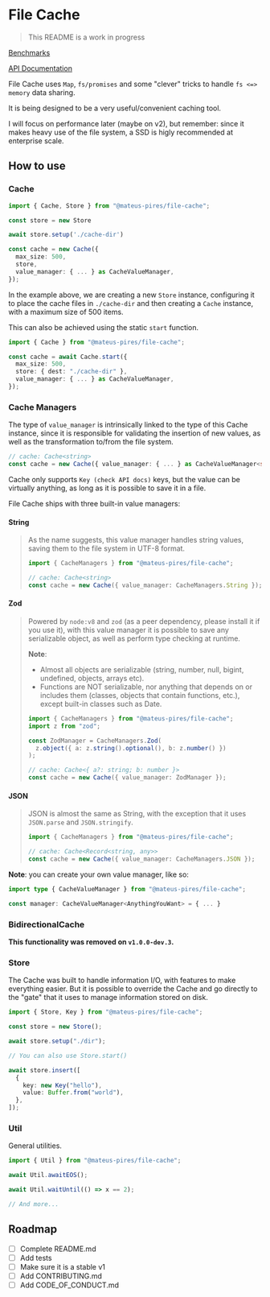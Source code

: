 # File Cache

> This README is a work in progress

[Benchmarks](./BENCHMARK.md)

[API Documentation](https://mateus-p.github.io/file-cache/)

File Cache uses `Map`, `fs/promises` and some "clever" tricks to handle `fs <=> memory` data sharing.

It is being designed to be a very useful/convenient caching tool.

I will focus on performance later (maybe on v2), but remember: since it makes heavy use of the file system, a SSD is higly recommended at enterprise scale.

## How to use

### Cache

```ts
import { Cache, Store } from "@mateus-pires/file-cache";

const store = new Store

await store.setup('./cache-dir')

const cache = new Cache({
  max_size: 500,
  store,
  value_manager: { ... } as CacheValueManager,
});
```

In the example above, we are creating a new `Store` instance, configuring it to place the cache files in `./cache-dir` and then creating a `Cache` instance, with a maximum size of 500 items.

This can also be achieved using the static `start` function.

```ts
import { Cache } from "@mateus-pires/file-cache";

const cache = await Cache.start({
  max_size: 500,
  store: { dest: "./cache-dir" },
  value_manager: { ... } as CacheValueManager,
});
```

### Cache Managers

The type of `value_manager` is intrinsically linked to the type of this Cache instance, since it is responsible for validating the insertion of new values, as well as the transformation to/from the file system.

```ts
// cache: Cache<string>
const cache = new Cache({ value_manager: { ... } as CacheValueManager<string> })
```

Cache only supports `Key (check API docs)` keys, but the value can be virtually anything, as long as it is possible to save it in a file.

File Cache ships with three built-in value managers:

#### String

> As the name suggests, this value manager handles string values, saving them to the file system in UTF-8 format.
>
> ```ts
> import { CacheManagers } from "@mateus-pires/file-cache";
>
> // cache: Cache<string>
> const cache = new Cache({ value_manager: CacheManagers.String });
> ```

#### Zod

> Powered by `node:v8` and `zod` (as a peer dependency, please install it if you use it), with this value manager it is possible to save any serializable object, as well as perform type checking at runtime.
>
> **Note**:
>
> - Almost all objects are serializable (string, number, null, bigint, undefined, objects, arrays etc).
> - Functions are NOT serializable, nor anything that depends on or includes them (classes, objects that contain functions, etc.), except built-in classes such as Date.
>
> ```ts
> import { CacheManagers } from "@mateus-pires/file-cache";
> import z from "zod";
>
> const ZodManager = CacheManagers.Zod(
>   z.object({ a: z.string().optional(), b: z.number() })
> );
>
> // cache: Cache<{ a?: string; b: number }>
> const cache = new Cache({ value_manager: ZodManager });
> ```

#### JSON

> JSON is almost the same as String, with the exception that it uses `JSON.parse` and `JSON.stringify`.
>
> ```ts
> import { CacheManagers } from "@mateus-pires/file-cache";
>
> // cache: Cache<Record<string, any>>
> const cache = new Cache({ value_manager: CacheManagers.JSON });
> ```

**Note**: you can create your own value manager, like so:

```ts
import type { CacheValueManager } from "@mateus-pires/file-cache";

const manager: CacheValueManager<AnythingYouWant> = { ... }
```

### BidirectionalCache

**This functionality was removed on `v1.0.0-dev.3`.**

### Store

The Cache was built to handle information I/O, with features to make everything easier. But it is possible to override the Cache and go directly to the "gate" that it uses to manage information stored on disk.

```ts
import { Store, Key } from "@mateus-pires/file-cache";

const store = new Store();

await store.setup("./dir");

// You can also use Store.start()

await store.insert([
  {
    key: new Key("hello"),
    value: Buffer.from("world"),
  },
]);
```

### Util

General utilities.

```ts
import { Util } from "@mateus-pires/file-cache";

await Util.awaitEOS();

await Util.waitUntil(() => x == 2);

// And more...
```

## Roadmap

- [ ] Complete README.md
- [ ] Add tests
- [ ] Make sure it is a stable v1
- [ ] Add CONTRIBUTING.md
- [ ] Add CODE_OF_CONDUCT.md
